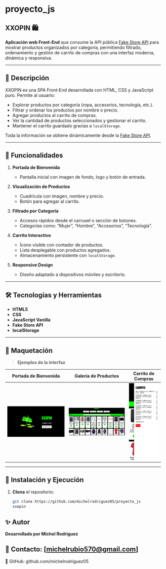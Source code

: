 # proyecto_js

## XXOPIN 🛍️

**Aplicación web Front‑End** que consume la API pública [Fake Store API](https://fakestoreapi.com/products) para mostrar productos organizados por categoría, permitiendo filtrado, ordenamiento y gestión de carrito de compras con una interfaz moderna, dinámica y responsiva.

---

## 📖 Descripción

XXOPIN es una SPA Front‑End desarrollada con HTML, CSS y JavaScript puro. Permite al usuario:

- Explorar productos por categoría (ropa, accesorios, tecnología, etc.).
- Filtrar y ordenar los productos por nombre o precio.
- Agregar productos al carrito de compras.
- Ver la cantidad de productos seleccionados y gestionar el carrito.
- Mantener el carrito guardado gracias a `localStorage`.

Toda la información se obtiene dinámicamente desde la [Fake Store API](https://fakestoreapi.com/products).

---

## 🚀 Funcionalidades

1. **Portada de Bienvenida**  
   - Pantalla inicial con imagen de fondo, logo y botón de entrada.

2. **Visualización de Productos**  
   - Cuadrícula con imagen, nombre y precio.
   - Botón para agregar al carrito.

3. **Filtrado por Categoría**  
   - Accesos rápidos desde el carrusel o sección de botones.
   - Categorías como: “Mujer”, “Hombre”, “Accesorios”, “Tecnología”.


4. **Carrito Interactivo**  
   - Ícono visible con contador de productos.
   - Lista desplegable con productos agregados.
   - Almacenamiento persistente con `localStorage`.

5. **Responsive Design**  
   - Diseño adaptado a dispositivos móviles y escritorio.

---

## 🛠 Tecnologías y Herramientas

- **HTML5**  
- **CSS**  
- **JavaScript Vanilla**  
- **Fake Store API**  
- **localStorage**

---

## 🎨 Maquetación

> **Ejemplos de la interfaz**

| Portada de Bienvenida | Galería de Productos | Carrito de Compras |
|:---------------------:|:--------------------:|:------------------:|
| ![Portada](./img/portada.png) | ![Galería](./img/galeria.png) | ![Carrito](./img/carrito.png) |

---

## 🚀 Instalación y Ejecución

1. **Clona** el repositorio:
   ```bash
   git clone https://github.com/michelrodriguez05/proyecto_js
   xxopin

## ✨ Autor

**Desarrollado por Michel Rodriguez**

📧 Contacto: [michelrubio570@gmail.com]
---
🔗 GitHub: github.com/michelrodriguez05
